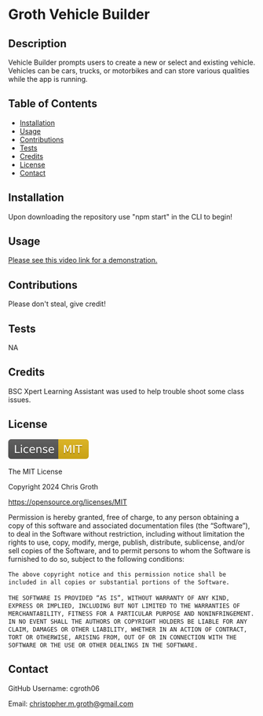 # Groth Vehicle Builder

## Description

Vehicle Builder prompts users to create a new or select and existing vehicle. Vehicles can be cars, trucks, or motorbikes and can store various qualities while the app is running. 

## Table of Contents
- [Installation](#installation)
- [Usage](#usage)
- [Contributions](#contributions)
- [Tests](#tests)
- [Credits](#credits)
- [License](#license)
- [Contact](#contact)

## Installation

Upon downloading the repository use "npm start" in the CLI to begin! 

## Usage

[Please see this video link for a demonstration.](https://drive.google.com/file/d/1qpoxZEoDl6SdKjF9rKXvCgN-78300m4Y/view?usp=sharing)

## Contributions

Please don't steal, give credit!

## Tests

NA

## Credits

BSC Xpert Learning Assistant was used to help trouble shoot some class issues. 

## License

![MIT License](assets/mit.svg)

The MIT License

Copyright 2024 Chris Groth

https://opensource.org/licenses/MIT

Permission is hereby granted, free of charge, to any person obtaining a copy of this software and associated documentation files (the “Software”), to deal in the Software without restriction, including without limitation the rights to use, copy, modify, merge, publish, distribute, sublicense, and/or sell copies of the Software, and to permit persons to whom the Software is furnished to do so, subject to the following conditions:
    
    The above copyright notice and this permission notice shall be included in all copies or substantial portions of the Software.
    
    THE SOFTWARE IS PROVIDED “AS IS”, WITHOUT WARRANTY OF ANY KIND, EXPRESS OR IMPLIED, INCLUDING BUT NOT LIMITED TO THE WARRANTIES OF MERCHANTABILITY, FITNESS FOR A PARTICULAR PURPOSE AND NONINFRINGEMENT. IN NO EVENT SHALL THE AUTHORS OR COPYRIGHT HOLDERS BE LIABLE FOR ANY CLAIM, DAMAGES OR OTHER LIABILITY, WHETHER IN AN ACTION OF CONTRACT, TORT OR OTHERWISE, ARISING FROM, OUT OF OR IN CONNECTION WITH THE SOFTWARE OR THE USE OR OTHER DEALINGS IN THE SOFTWARE.

## Contact

GitHub Username: cgroth06

Email: christopher.m.groth@gmail.com